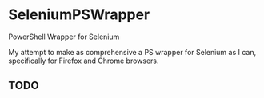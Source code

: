 # SeleniumPSWrapper
PowerShell Wrapper for Selenium

My attempt to make as comprehensive a PS wrapper for Selenium as I can, specifically for Firefox and Chrome browsers.

## TODO